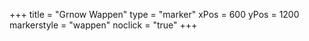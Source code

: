 +++
title = "Grnow Wappen"
type = "marker"
xPos = 600
yPos = 1200
markerstyle = "wappen"
noclick = "true"
+++